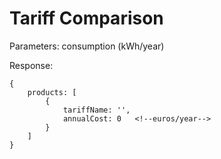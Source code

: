 # Tariff Comparison

Parameters: consumption (kWh/year)

Response:
```
{
    products: [
        {
            tariffName: '',
            annualCost: 0   <!--euros/year-->
        }
    ]
}
```